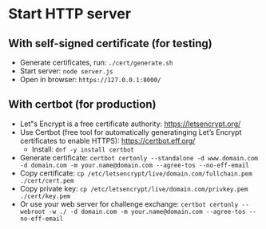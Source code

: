 # Start HTTP server

## With self-signed certificate (for testing)

- Generate certificates, run: `./cert/generate.sh`
- Start server: `node server.js`
- Open in browser: `https://127.0.0.1:8000/`

## With certbot (for production)

- Let"s Encrypt is a free certificate authority: https://letsencrypt.org/
- Use Certbot (free tool for automatically generatinging Let’s Encrypt
  certificates to enable HTTPS): https://certbot.eff.org/
  - Install: `dnf -y install certbot`
- Generate certificate:
  `certbot certonly --standalone -d www.domain.com -d domain.com -m your.name@domain.com --agree-tos --no-eff-email`
- Copy certificate:
  `cp /etc/letsencrypt/live/domain.com/fullchain.pem ./cert/cert.pem`
- Copy private key:
  `cp /etc/letsencrypt/live/domain.com/privkey.pem ./cert/key.pem`
- Or use your web server for challenge exchange:
  `certbot certonly --webroot -w ./ -d domain.com -m your.name@domain.com --agree-tos --no-eff-email`
